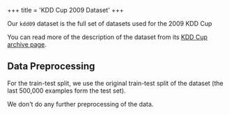 +++
title = 'KDD Cup 2009 Dataset'
+++

Our `kdd09` dataset is the full set of datasets used for the 2009 KDD Cup

You can read more of the description of the dataset from its [KDD Cup archive page](https://kdd.org/kdd-cup/view/kdd-cup-2009/Intro).

## Data Preprocessing

For the train-test split, we use the original train-test split of the dataset (the last 500,000 examples form the test set).

We don't do any further preprocessing of the data.
